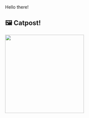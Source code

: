 Hello there!



## 🖼️ Catpost!

<sub>
    <img src="https://cdn2.thecatapi.com/images/MTkxNzk2OA.jpg" height="256">
</sub>

